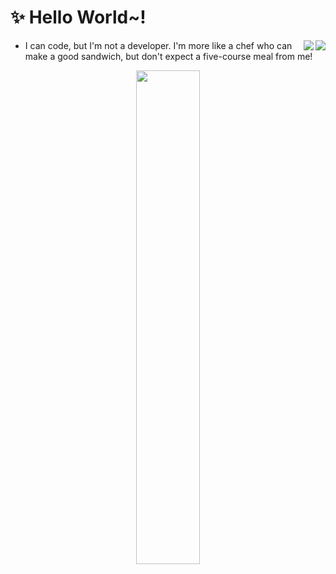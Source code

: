 # ✨ Hello World~!

<a href="https://discord.com/users/219817341196828673">
  <img align="right" src="https://lanyard-profile-readme.vercel.app/api/219817341196828673?bg=00000000" />
</a>
<a href="https://steamcommunity.com/id/moroa/">
  <img align="right" src="http://silversnow.kr:7894/39340987" />
</a>

- I can code, but I'm not a developer. I'm more like a chef who can make a good sandwich, but don't expect a five-course meal from me!


<p align="center">
  <img src="https://i.giphy.com/gEKz4VLX7fQlsl8SFE.webp" width="45%" />
</p>
